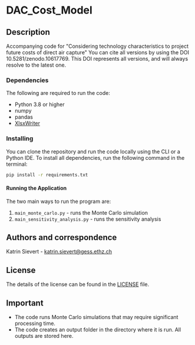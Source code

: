 # DAC_Cost_Model

## Description
Accompanying code for "Considering technology characteristics to project future costs of direct air capture" 
You can cite all versions by using the DOI 10.5281/zenodo.10617769. This DOI represents all versions, and will always resolve to the latest one.

### Dependencies
The following are required to run the code: 
- Python 3.8 or higher
- numpy
- pandas
- [XlsxWriter](https://xlsxwriter.readthedocs.io/index.html)

### Installing
You can clone the repository and run the code locally using the CLI or a Python IDE. To install all dependencies, run the following command in the terminal:
```bash
pip install -r requirements.txt
```

#### Running the Application
The two main ways to run the program are: 
1. `main_monte_carlo.py` - runs the Monte Carlo simulation
2. `main_sensitivity_analysis.py` - runs the sensitivity analysis

## Authors and correspondence
Katrin Sievert - katrin.sievert@gess.ethz.ch

## License
The details of the license can be found in the [LICENSE](https://github.com/kfdsievert/Cost-Model--DAC/blob/main/LICENSE) file.

## Important 
- The code runs Monte Carlo simulations that may require significant processing time.
- The code creates an output folder in the directory where it is run. All outputs are stored here.
